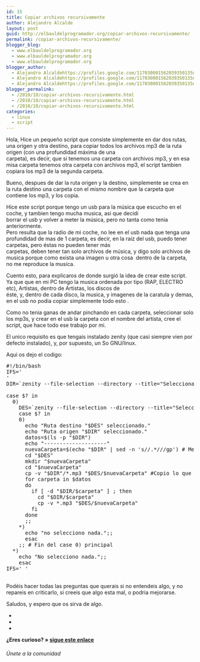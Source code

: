 ```yaml
---
id: 15
title: Copiar archivos recursivamente
author: Alejandro Alcalde
layout: post
guid: http://elbauldelprogramador.org/copiar-archivos-recursivamente/
permalink: /copiar-archivos-recursivamente/
blogger_blog:
  - www.elbauldelprogramador.org
  - www.elbauldelprogramador.org
  - www.elbauldelprogramador.org
blogger_author:
  - Alejandro Alcaldehttps://profiles.google.com/117030001562039350135noreply@blogger.com
  - Alejandro Alcaldehttps://profiles.google.com/117030001562039350135noreply@blogger.com
  - Alejandro Alcaldehttps://profiles.google.com/117030001562039350135noreply@blogger.com
blogger_permalink:
  - /2010/10/copiar-archivos-recursivamente.html
  - /2010/10/copiar-archivos-recursivamente.html
  - /2010/10/copiar-archivos-recursivamente.html
categories:
  - linux
  - script
---
```

Hola, Hice un pequeño script que consiste simplemente en dar dos rutas, una origen y otra destino, para copiar todos los archivos mp3 de la ruta origen (con una profundidad máxima de una  
carpeta), es decir, que si tenemos una carpeta con archivos mp3, y en esa misa carpeta tenemos otra carpeta con archivos mp3, el script tambien copiara los mp3 de la segunda carpeta.

Bueno, despues de dar la ruta origen y la destino, simplemente se crea en la ruta destino una carpeta con el mismo nombre que la carpeta que contiene los mp3, y los copia.

Hice este script porque tengo un usb para la música que escucho en el coche, y tambien tengo mucha musica, asi que decidi  
borrar el usb y volver a meter la música, pero no tanta como tenia anteriormente.  
Pero resulta que la radio de mi coche, no lee en el usb nada que tenga una profundidad de mas de 1 carpeta, es decir, en la raiz del usb, puedo tener carpetas, pero éstas no pueden tener más  
carpetas, deben tener tan solo archivos de música, y digo solo archivos de musica porque como exista una imagen u otra cosa&nbsp; dentro de la carpeta, no me reproduce la musica.

Cuento esto, para explicaros de donde surgió la idea de crear este script. Ya que que en mi PC tengo la musica ordenada por tipo (RAP, ELECTRO etc), Artistas, dentro de Artistas, los discos de  
éste, y, dentro de cada disco, la musica, y imagenes de la caratula y demas, en el usb no podia copiar simplemente todo esto .

Como no tenia ganas de andar pinchando en cada carpeta, seleccionar solo los mp3s, y crear en el usb la carpeta con el nombre del artista, cree el script, que hace todo ese trabajo por mi.

El unico requisito es que tengais instalado zenity (que casi siempre vien por defecto instalado), y, por supuesto, un So GNU/linux.

Aqui os dejo el codigo:

<pre class="ejemplo"><span class="path">#!/bin/bash</span>
<span class="bash">IFS</span>='
'
DIR=`zenity --file-selection --directory --title="Selecciona los archivos a copiar"`

<span class="bash">case</span> $? <span class="bash">in</span>
  0)
    DES=`zenity --file-selection --directory --title="Selecciona destino"`
    <span class="bash">case</span> $? <span class="bash">in</span>
    0)
      <span class="bash">echo</span> "Ruta destino "$DES" seleccionado."
      <span class="bash">echo</span> "Ruta origen "$DIR" seleccionado."
      datos=$(ls -p "$DIR")
      <span class="bash">echo</span> "--------------------"
      nuevaCarpeta=$(<span class="bash">echo</span> "$DIR" | <span class="bash">sed</span> -n 's//.*///gp') <span class="comentario"># Me quedo solo con el nombre de la carpeta destino</span>
      <span class="bash">cd</span> "$DES"
      mkdir "$nuevaCarpeta"
      <span class="bash">cd</span> "$nuevaCarpeta"
      cp -v "$DIR"/*.mp3 "$DES/$nuevaCarpeta" <span class="comentario">#Copio lo que hay en la raiz de esa carpeta</span>
      <span class="bash">for</span> carpeta <span class="bash">in</span> $datos
      <span class="bash">do</span>
        <span class="bash">if</span> [ -d "$DIR/$carpeta" ] ; <span class="bash">then</span>
          <span class="bash">cd</span> "$DIR/$carpeta"
          cp -v *.mp3 "$DES/$nuevaCarpeta"
        <span class="bash">fi</span>
      <span class="bash">done</span>              
      ;;
    *)
      <span class="bash">echo</span> "no selecciono nada.";;
      <span class="bash">esac</span>                                                      
    ;; <span class="comentario"># Fin del <span class="bash">case</span> 0) principal</span>
  *)
    <span class="bash">echo</span> "No selecciono nada.";;
    <span class="bash">esac</span>
<span class="bash">IFS</span>=' '

</pre>

Podéis hacer todas las preguntas que querais si no entendeis algo, y no repareis en criticarlo, si creeis que algo esta mal, o podria mejorarse.

Saludos, y espero que os sirva de algo.

<div class="sharedaddy">
  <div class="sd-content">
    <ul>
      <li>
        <a class="hastip" rel="nofollow" href="http://twitter.com/home?status=Copiar archivos recursivamente+http://elbauldelprogramador.com/copiar-archivos-recursivamente/+V%C3%ADa+%40elbaulp" onclick="javascript:window.open(this.href, '', 'menubar=no,toolbar=no,resizable=yes,scrollbars=yes,height=600,width=600');return false;" title="Compartir en Twitter" target="_blank"><span class="iconbox-title"><i class="icon-twitter icon-2x"></i></span></a>
      </li>
      <li>
        <a class="hastip" rel="nofollow" href="http://www.facebook.com/sharer.php?u=http://elbauldelprogramador.com/copiar-archivos-recursivamente/&t=Copiar archivos recursivamente+http://elbauldelprogramador.com/copiar-archivos-recursivamente/+V%C3%ADa+%40elbaulp" onclick="javascript:window.open(this.href, '', 'menubar=no,toolbar=no,resizable=yes,scrollbars=yes,height=600,width=600');return false;" title="Compartir en Facebook" target="_blank"><span class="iconbox-title"><i class="icon-facebook icon-2x"></i></span></a>
      </li>
      <li>
        <a class="hastip" rel="nofollow" href="https://plus.google.com/share?url=Copiar archivos recursivamente+http://elbauldelprogramador.com/copiar-archivos-recursivamente/+V%C3%ADa+%40elbaulp" onclick="javascript:window.open(this.href, '', 'menubar=no,toolbar=no,resizable=yes,scrollbars=yes,height=600,width=600');return false;" title="Compartir en G+" target="_blank"><span class="iconbox-title"><i class="icon-google-plus icon-2x"></i></span></a>
      </li>
    </ul>
  </div>
</div>

<span id="socialbottom" class="highlight style-2">

<p>
  <strong>¿Eres curioso? » <a onclick="javascript:_gaq.push(['_trackEvent','random','click-random']);" href="/index.php?random=1">sigue este enlace</a></strong>
</p>

<h6>
  Únete a la comunidad
</h6>

<div class="iconsc hastip" title="2240 seguidores">
  <a href="http://twitter.com/elbaulp" target="_blank"><i class="icon-twitter"></i></a>
</div>

<div class="iconsc hastip" title="2452 fans">
  <a href="http://facebook.com/elbauldelprogramador" target="_blank"><i class="icon-facebook"></i></a>
</div>

<div class="iconsc hastip" title="0 +1s">
  <a href="http://plus.google.com/+Elbauldelprogramador" target="_blank"><i class="icon-google-plus"></i></a>
</div>

<div class="iconsc hastip" title="Repositorios">
  <a href="http://github.com/algui91" target="_blank"><i class="icon-github"></i></a>
</div>

<div class="iconsc hastip" title="Feed RSS">
  <a href="http://elbauldelprogramador.com/feed" target="_blank"><i class="icon-rss"></i></a>
</div></span>